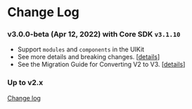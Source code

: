 # Change Log

### v3.0.0-beta (Apr 12, 2022) with Core SDK `v3.1.10`
- Support `modules` and `components` in the UIKit
- See more details and breaking changes. [[details](/changelogs/BREAKINGCHANGES_V3.md)]
- See the Migration Guide for Converting V2 to V3. [[details](/changelogs/MIGRATIONGUIDE_V3.md)]

### Up to v2.x
[Change log](/changelogs/CHANGELOG_V2.md)